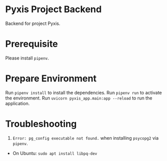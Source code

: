 # Pyxis Project Backend
Backend for project Pyxis.

# Prerequisite
Please install `pipenv`.

# Prepare Environment
Run `pipenv install` to install the dependencies.
Run `pipenv run` to activate the environment.
Run `uvicorn pyxis_app.main:app --reload` to run the application.

# Troubleshooting

1. `Error: pg_config executable not found.` when installing `psycopg2` via `pipenv`.
  - On Ubuntu: `sudo apt install libpq-dev`
